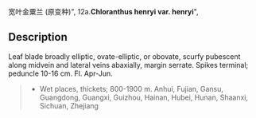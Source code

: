 宽叶金粟兰 (原变种)",
12a.**Chloranthus henryi var. henryi**",

## Description
Leaf blade broadly elliptic, ovate-elliptic, or obovate, scurfy pubescent along midvein and lateral veins abaxially, margin serrate. Spikes terminal; peduncle 10-16 cm. Fl. Apr-Jun.

> *  Wet places, thickets; 800-1900 m. Anhui, Fujian, Gansu, Guangdong, Guangxi, Guizhou, Hainan, Hubei, Hunan, Shaanxi, Sichuan, Zhejiang
